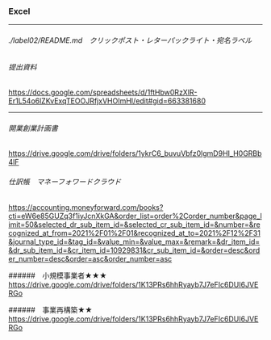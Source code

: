 ### Excel
---
###### ./label02/README.md　クリックポスト・レターパックライト・宛名ラベル


###### 提出資料
https://docs.google.com/spreadsheets/d/1ftHbw0RzXlR-Er1L54o6lZKvExqTEOOJRfjxVHOImHI/edit#gid=663381680

---

###### 開業創業計画書
https://drive.google.com/drive/folders/1ykrC6_buvuVbfz0lgmD9HI_H0GRBb4lF

###### 仕訳帳　マネーフォワードクラウド
https://accounting.moneyforward.com/books?cti=eW6e85GUZq3f1iyJcnXkGA&order_list=order%2Corder_number&page_limit=50&selected_dr_sub_item_id=&selected_cr_sub_item_id=&number=&recognized_at_from=2021%2F01%2F01&recognized_at_to=2021%2F12%2F31&journal_type_id=&tag_id=&value_min=&value_max=&remark=&dr_item_id=&dr_sub_item_id=&cr_item_id=10929831&cr_sub_item_id=&order=desc&order_number=desc&order=asc&order_number=asc


######　小規模事業者★★★
https://drive.google.com/drive/folders/1K13PRs6hhRyayb7J7eFIc6DUI6JVERGo

######　事業再構築★★
https://drive.google.com/drive/folders/1K13PRs6hhRyayb7J7eFIc6DUI6JVERGo




######
######
######
######
######







```
```

```
```

```
```


```
```






